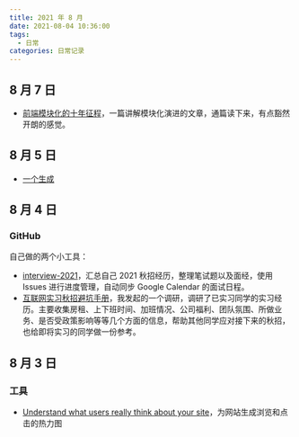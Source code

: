 ```yaml
---
title: 2021 年 8 月
date: 2021-08-04 10:36:00
tags: 
  - 日常
categories: 日常记录
---
```


## 8 月 7 日

- [前端模块化的十年征程](https://zhuanlan.zhihu.com/p/265632724)，一篇讲解模块化演进的文章，通篇读下来，有点豁然开朗的感觉。

## 8 月 5 日

- [一个生成](https://twitter.com/kzhttkhs/status/1420390042564927489?s=21)

## 8 月 4 日

### GitHub

自己做的两个小工具：

- [interview-2021](https://github.com/Mayandev/interview-2021/)，汇总自己 2021 秋招经历，整理笔试题以及面经，使用 Issues 进行进度管理，自动同步 Google Calendar 的面试日程。
- [互联网实习秋招避坑手册](https://hustlab.github.io/)，我发起的一个调研，调研了已实习同学的实习经历。主要收集房租、上下班时间、加班情况、公司福利、团队氛围、所做业务、是否受政策影响等等几个方面的信息，帮助其他同学应对接下来的秋招，也给即将实习的同学做一份参考。

## 8 月 3 日

### 工具

- [Understand what users really think about your site](https://www.hotjar.com/incoming-feedback/)，为网站生成浏览和点击的热力图

